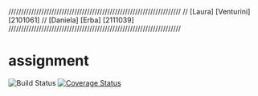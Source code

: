 ////////////////////////////////////////////////////////////////////
// [Laura] [Venturini] [2101061]
// [Daniela] [Erba] [2111039]
////////////////////////////////////////////////////////////////////
# assignment

![Build Status](https://github.com/VentiLaura/assignment/actions/workflows/build.yml/badge.svg)
[![Coverage Status](https://coveralls.io/repos/github/VentiLaura/assignment/badge.svg?branch=main&nocache=1)](https://coveralls.io/github/VentiLaura/assignment?branch=main)